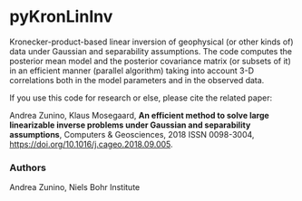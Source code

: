 # pyKronLinInv

Kronecker-product-based linear inversion of geophysical (or other kinds of) data under Gaussian and separability assumptions. 
The code computes the posterior mean model and the posterior covariance matrix (or subsets of it) in an efficient manner (parallel algorithm) taking into account 3-D correlations both in the model parameters and in the observed data.

If you use this code for research or else, please cite the related paper:
 
Andrea Zunino, Klaus Mosegaard,
**An efficient method to solve large linearizable inverse problems under Gaussian and separability assumptions**,
Computers & Geosciences, 2018
ISSN 0098-3004, <https://doi.org/10.1016/j.cageo.2018.09.005>.

### Authors
Andrea Zunino, 
Niels Bohr Institute
